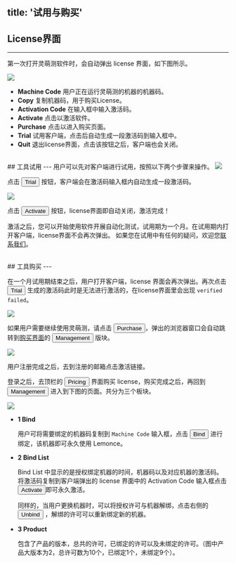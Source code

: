 title: '试用与购买'
---
## License界面
---
第一次打开灵萌测软件时，会自动弹出 license 界面，如下图所示。

<img class="license-images" src="/images/setup/interface-license-01.png">

- **Machine Code** 用户正在运行灵萌测的机器的机器码。
- **Copy** 复制机器码，用于购买License。
- **Activation Code** 在输入框中输入激活码。
- **Activate**  点击以激活软件。
- **Purchase** 点击以进入购买页面。
- **Trial** 试用客户端，点击后自动生成一段激活码到输入框中。
- **Quit** 退出license界面，点击该按钮之后，客户端也会关闭。

<br/>
## 工具试用
---
用户可以先对客户端进行试用，按照以下两个步骤来操作。

<img class="license-images"  src="/images/setup/interface-license-02.png">

点击 <button>Trial</button> 按钮，客户端会在激活码输入框内自动生成一段激活码。

<img class="license-images"  src="/images/setup/interface-license-03.png">

点击 <button class="btn-teal">Activate</button> 按钮，license界面即自动关闭，激活完成！

激活之后，您可以开始使用软件开展自动化测试，试用期为一个月。在试用期内打开客户端，license界面不会再次弹出。
如果您在试用中有任何的疑问，欢迎您[联系我们](/contact.html)。

<br/>
## 工具购买
---

在一个月试用期结束之后，用户打开客户端，license 界面会再次弹出。再次点击 <button>Trial</button> 生成的激活码此时是无法进行激活的，在license界面里会出现 `verified failed`。

<img class="license-images" src="/images/setup/interface-license-04.png">

如果用户需要继续使用灵萌测，请点击 <button class="btn-teal">Purchase</button>，弹出的浏览器窗口会自动跳转到[购买界面](https://license.lemonce.com/)的 <button class="btn-black" >Management</button> 版块。

<img src="/images/setup/interface-license-05.png">

用户注册完成之后，去到注册的邮箱点击激活链接。

登录之后，去顶栏的 <button class="btn-black" >Pricing</button> 界面购买 license，购买完成之后，再回到 <button class="btn-black" >Management</button> 进入到下图的页面。共分为三个板块。

<img class="license-images" src="/images/setup/interface-license-06.png">

- **1 Bind**

    用户可将需要绑定的机器码复制到 `Machine Code` 输入框，点击 <button class="btn-teal">Bind</button> 进行绑定，该机器即可永久使用 Lemonce。

- **2 Bind List**

    Bind List 中显示的是授权绑定机器的时间，机器码以及对应机器的激活码。将激活码复制到客户端弹出的 license 界面中的 Activation Code 输入框点击 <button class="btn-teal">Activate</button>即可永久激活。

    同样的，当用户更换机器时，可以将授权许可与机器解绑，点击右侧的 <button class="btn-teal">Unbind</button> ，解绑的许可可以重新绑定新的机器。

- **3 Product**

    包含了产品的版本，总共的许可，已绑定的许可以及未绑定的许可。（图中产品大版本为2，总许可数为10个，已绑定1个，未绑定9个）。



